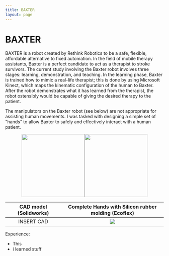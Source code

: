 ```yaml
---
title: BAXTER
layout: page
---
```


# BAXTER
BAXTER is a robot created by Rethink Robotics to be a safe, flexible, affordable alternative to fixed automation. In the field of mobile therapy assistants, Baxter is a perfect candidate to act as a therapist to stroke survivors. The current study involving the Baxter robot involves three stages:  learning, demonstration, and teaching.  In the learning phase, Baxter is trained how to mimic a real-life therapist;  this is done by using Microsoft Kinect, which maps the kinematic configuration of the human to Baxter.  After the robot demonstrates what it has learned from the therapist, the robot ostensibly would be capable of giving the desired therapy to the patient. 

The manipulators on the Baxter robot (see below) are not appropriate for assisting human movements. I was tasked with designing a simple set of "hands" to allow Baxter to safely and effectively interact with a human patient.

<center>
<img src="https://github.com/susan-z/susan-z.github.io/blob/master/img/baxtergripper1.jpg?raw=true" style="width:200px"/><img src="https://github.com/susan-z/susan-z.github.io/blob/master/img/baxtergripper2.jpg?raw=true" style="width:200px"/>
</center>

|CAD model (Solidworks) | Complete Hands with Silicon rubber molding (Ecoflex)|
|:------------------------------:|:---------------------------------------------------:|
|INSERT CAD | ![](https://github.com/susan-z/susan-z.github.io/blob/master/img/baxterhands.jpg?raw=true)|



Experience:
* This
* i learned stuff
